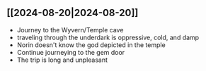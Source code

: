 ## [[2024-08-20|2024-08-20]]
- Journey to the Wyvern/Temple cave
- traveling through the underdark is oppressive, cold, and damp
- Norin doesn't know the god depicted in the temple
- Continue journeying to the gem door
- The trip is long and unpleasant